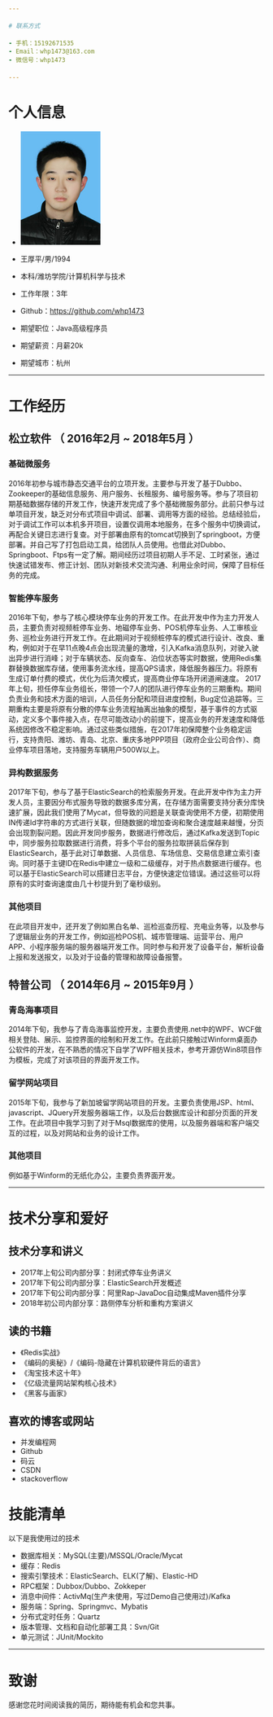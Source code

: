```yaml
---

# 联系方式

- 手机：15192671535
- Email：whp1473@163.com
- 微信号：whp1473

---
```


# 个人信息

 - ![照片](./img/IMG_Mini.JPG)
 - 王厚平/男/1994 
 - 本科/潍坊学院/计算机科学与技术 
 - 工作年限：3年
 - Github：https://github.com/whp1473

 - 期望职位：Java高级程序员
 - 期望薪资：月薪20k
 - 期望城市：杭州

---

# 工作经历

## 松立软件 （ 2016年2月 ~ 2018年5月 ）

### 基础微服务

2016年初参与城市静态交通平台的立项开发。主要参与开发了基于Dubbo、Zookeeper的基础信息服务、用户服务、长租服务、编号服务等。参与了项目初期基础数据存储的开发工作，快速开发完成了多个基础微服务部分。此前只参与过单项目开发，缺乏对分布式项目中调试、部署、调用等方面的经验。总结经验后，对于调试工作可以本机多开项目，设置仅调用本地服务，在多个服务中切换调试，再配合关键日志进行复查。对于部署由原有的tomcat切换到了springboot，方便部署。并自己写了打包启动工具，给团队人员使用。也借此对Dubbo、Springboot、Ftps有一定了解。期间经历过项目初期人手不足、工时紧张，通过快速试错发布、修正计划、团队对新技术交流沟通、利用业余时间，保障了目标任务的完成。


### 智能停车服务 

2016年下旬，参与了核心模块停车业务的开发工作。在此开发中作为主力开发人员，主要负责对视频桩停车业务、地磁停车业务、POS机停车业务、人工审核业务、巡检业务进行开发工作。在此期间对于视频桩停车的模式进行设计、改良、重构，例如对于在早11点晚4点会出现流量的激增，引入Kafka消息队列，对驶入驶出异步进行消峰；对于车辆状态、反向查车、泊位状态等实时数据，使用Redis集群替换数据库存储，使用事务流水线，提高QPS请求，降低服务器压力。将原有生成订单付费的模式，优化为后清欠模式，提高商业停车场开闭道闸速度。
2017年上旬，担任停车业务组长，带领一个7人的团队进行停车业务的三期重构。期间负责业务和技术方面的培训，人员任务分配和项目进度控制，Bug定位追踪等。三期重构主要是将原有分散的停车业务流程抽离出抽象的模型，基于事件的方式驱动，定义多个事件接入点，在尽可能改动小的前提下，提高业务的开发速度和降低系统因修改不稳定影响。通过这些类似措施，在2017年初保障整个业务稳定运行，支持贵阳、潍坊、青岛、北京、重庆多地PPP项目（政府企业公司合作）、商业停车项目落地，支持服务车辆用户500W以上。


### 异构数据服务

2017年下旬，参与了基于ElasticSearch的检索服务开发。在此开发中作为主力开发人员，主要因分布式服务导致的数据多库分离，在存储方面需要支持分表分库快速扩展，因此我们使用了Mycat，但导致的问题是关联查询使用不方便，初期使用IN传递Id字符串的方式进行关联，但随数据的增加查询和聚合速度越来越慢，分页会出现割裂问题。因此开发同步服务，数据进行修改后，通过Kafka发送到Topic中，同步服务拉取数据进行消费，将多个平台的服务拉取拼装后保存到ElasticSearch，基于此对订单数据、人员信息、车场信息、交易信息建立索引查询。同时基于主键ID在Redis中建立一级和二级缓存，对于热点数据进行缓存。也可以基于ElasticSearch可以搭建日志平台，方便快速定位错误。通过这些可以将原有的实时查询速度由几十秒提升到了毫秒级别。

### 其他项目

在此项目开发中，还开发了例如黑白名单、巡检巡查历程、充电业务等，以及参与了逻辑层业务的开发工作，例如巡检POS机、城市管理端、运营平台、用户APP、小程序服务端的服务器端开发工作。同时参与和开发了设备平台，解析设备上报和发送报文，以及对于设备的管理和故障设备报警。
 
## 特普公司 （ 2014年6月 ~ 2015年9月 ）

### 青岛海事项目 

2014年下旬，我参与了青岛海事监控开发，主要负责使用.net中的WPF、WCF做相关登陆、展示、监控界面的绘制和开发工作。在此前只接触过Winform桌面办公软件的开发，在不熟悉的情况下自学了WPF相关技术，参考开源仿Win8项目作为模板，完成了对该项目的界面开发工作。

### 留学网站项目 

2015年下旬，我参与了新加坡留学网站项目的开发。主要负责使用JSP、html、javascript、JQuery开发服务器端工作，以及后台数据库设计和部分页面的开发工作。在此项目中我学习到了对于Msql数据库的使用，以及服务器端和客户端交互的过程，以及对网站和业务的设计工作。

### 其他项目

例如基于Winform的无纸化办公，主要负责界面开发。

---

# 技术分享和爱好

## 技术分享和讲义

 - 2017年上旬公司内部分享：封闭式停车业务讲义
 - 2017年下旬公司内部分享：ElasticSearch开发概述
 - 2017年下旬公司内部分享：阿里Rap-JavaDoc自动集成Maven插件分享
 - 2018年初公司内部分享：路侧停车分析和重构方案讲义
 
## 读的书籍

 - 《Redis实战》
 - 《编码的奥秘》/《编码-隐藏在计算机软硬件背后的语言》
 - 《淘宝技术这十年》
 - 《亿级流量网站架构核心技术》
 - 《黑客与画家》
 
 ## 喜欢的博客或网站
 
 - 并发编程网
 - Github
 - 码云
 - CSDN
 - stackoverflow

# 技能清单

以下是我使用过的技术

- 数据库相关：MySQL(主要)/MSSQL/Oracle/Mycat
- 缓存：Redis
- 搜索引擎技术：ElasticSearch、ELK(了解)、Elastic-HD
- RPC框架：Dubbox/Dubbo、Zokkeper
- 消息中间件：ActivMq(生产未使用，写过Demo自己使用过)/Kafka
- 服务端：Spring、Springmvc、Mybatis
- 分布式定时任务：Quartz
- 版本管理、文档和自动化部署工具：Svn/Git
- 单元测试：JUnit/Mockito

---

# 致谢
感谢您花时间阅读我的简历，期待能有机会和您共事。
